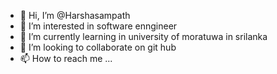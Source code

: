 - 👋 Hi, I’m @Harshasampath
- 👀 I’m interested in software enngineer
- 🌱 I’m currently learning in university of moratuwa in srilanka
- 💞️ I’m looking to collaborate on git hub
- 📫 How to reach me ...

<!---
Harshasampath/Harshasampath is a ✨ special ✨ repository because its `README.md` (this file) appears on your GitHub profile.
You can click the Preview link to take a look at your changes.
--->
